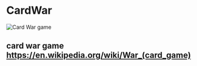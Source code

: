 # CardWar
![Card War game](https://media.tenor.com/3D9hAwFbegYAAAAC/cards-game.gif)

## card war game https://en.wikipedia.org/wiki/War_(card_game)
